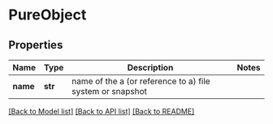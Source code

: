 # PureObject

## Properties
Name | Type | Description | Notes
------------ | ------------- | ------------- | -------------
**name** | **str** | name of the a (or reference to a) file system or snapshot | 

[[Back to Model list]](../README.md#documentation-for-models) [[Back to API list]](../README.md#documentation-for-api-endpoints) [[Back to README]](../README.md)


